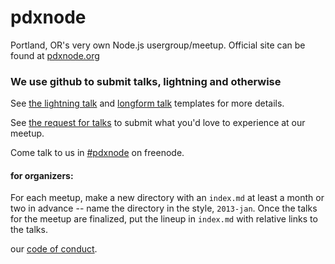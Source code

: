 pdxnode
=======

Portland, OR's very own Node.js usergroup/meetup.
Official site can be found at [pdxnode.org](http://pdxnode.org/)

### We use github to submit talks, lightning and otherwise

See [the lightning talk](lightning-talk-template.md) and [longform talk](talk-template.md)
templates for more details. 

See [the request for talks](request-for-talk.md) to submit what you'd love to experience at
our meetup.

Come talk to us in [#pdxnode](http://webchat.freenode.net/?channels=pdxnode&uio=d4) on freenode.

#### for organizers:

For each meetup, make a new directory with an `index.md` at least a month or two in advance --
name the directory in the style, `2013-jan`. Once the talks for the meetup are finalized, put
the lineup in `index.md` with relative links to the talks.

our [code of conduct](code-of-conduct.md).


